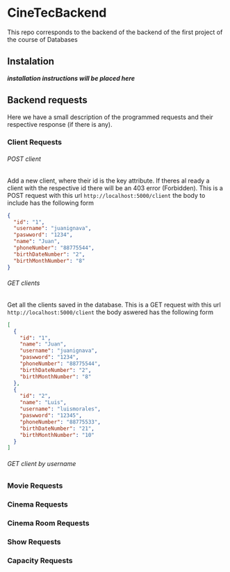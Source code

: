 # CineTecBackend
This repo corresponds to the backend of the backend of the first project of the course of Databases

## Instalation

***installation instructions will be placed here***

## Backend requests

Here we have a small description of the programmed requests and their respective response (if there is any).

### Client Requests

###### POST client

Add a new client, where their id is the key attribute. If theres al ready a client with the respective id there will be an 403 error (Forbidden). This is a POST request with this url `http://localhost:5000/client` the body to include has the following form

```Json
{
  "id": "1",
  "username": "juanignava",
  "paswword": "1234",
  "name": "Juan",
  "phoneNumber": "88775544",
  "birthDateNumber": "2",
  "birthMonthNumber": "8"
}
```

###### GET clients

Get all the clients saved in the database. This is a GET request with this url `http://localhost:5000/client` the body aswered has the following form

```Json
[
  {
    "id": "1",
    "name": "Juan",
    "username": "juanignava",
    "paswword": "1234",
    "phoneNumber": "88775544",
    "birthDateNumber": "2",
    "birthMonthNumber": "8"
  },
  {
    "id": "2",
    "name": "Luis",
    "username": "luismorales",
    "paswword": "12345",
    "phoneNumber": "88775533",
    "birthDateNumber": "21",
    "birthMonthNumber": "10"
  }
]
```

###### GET client by username


### Movie Requests

### Cinema Requests

### Cinema Room Requests

### Show Requests

### Capacity Requests
